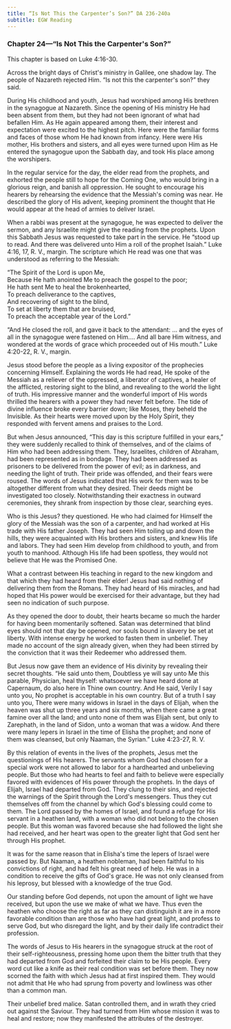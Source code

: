 ```yaml
---
title: “Is Not This the Carpenter’s Son?” DA 236-240a
subtitle: EGW Reading
---
```


### Chapter 24—“Is Not This the Carpenter's Son?”

This chapter is based on Luke 4:16-30.

Across the bright days of Christ's ministry in Galilee, one shadow lay. The people of Nazareth rejected Him. “Is not this the carpenter's son?” they said.

During His childhood and youth, Jesus had worshiped among His brethren in the synagogue at Nazareth. Since the opening of His ministry He had been absent from them, but they had not been ignorant of what had befallen Him. As He again appeared among them, their interest and expectation were excited to the highest pitch. Here were the familiar forms and faces of those whom He had known from infancy. Here were His mother, His brothers and sisters, and all eyes were turned upon Him as He entered the synagogue upon the Sabbath day, and took His place among the worshipers.

In the regular service for the day, the elder read from the prophets, and exhorted the people still to hope for the Coming One, who would bring in a glorious reign, and banish all oppression. He sought to encourage his hearers by rehearsing the evidence that the Messiah's coming was near. He described the glory of His advent, keeping prominent the thought that He would appear at the head of armies to deliver Israel.

When a rabbi was present at the synagogue, he was expected to deliver the sermon, and any Israelite might give the reading from the prophets. Upon this Sabbath Jesus was requested to take part in the service. He “stood up to read. And there was delivered unto Him a roll of the prophet Isaiah.” Luke 4:16, 17, R. V., margin. The scripture which He read was one that was understood as referring to the Messiah:

“The Spirit of the Lord is upon Me,\
Because He hath anointed Me to preach the gospel to the poor;\
He hath sent Me to heal the brokenhearted,\
To preach deliverance to the captives,\
And recovering of sight to the blind,\
To set at liberty them that are bruised,\
To preach the acceptable year of the Lord.”

“And He closed the roll, and gave it back to the attendant: ... and the eyes of all in the synagogue were fastened on Him.... And all bare Him witness, and wondered at the words of grace which proceeded out of His mouth.” Luke 4:20-22, R. V., margin.

Jesus stood before the people as a living expositor of the prophecies concerning Himself. Explaining the words He had read, He spoke of the Messiah as a reliever of the oppressed, a liberator of captives, a healer of the afflicted, restoring sight to the blind, and revealing to the world the light of truth. His impressive manner and the wonderful import of His words thrilled the hearers with a power they had never felt before. The tide of divine influence broke every barrier down; like Moses, they beheld the Invisible. As their hearts were moved upon by the Holy Spirit, they responded with fervent amens and praises to the Lord.

But when Jesus announced, “This day is this scripture fulfilled in your ears,” they were suddenly recalled to think of themselves, and of the claims of Him who had been addressing them. They, Israelites, children of Abraham, had been represented as in bondage. They had been addressed as prisoners to be delivered from the power of evil; as in darkness, and needing the light of truth. Their pride was offended, and their fears were roused. The words of Jesus indicated that His work for them was to be altogether different from what they desired. Their deeds might be investigated too closely. Notwithstanding their exactness in outward ceremonies, they shrank from inspection by those clear, searching eyes.

Who is this Jesus? they questioned. He who had claimed for Himself the glory of the Messiah was the son of a carpenter, and had worked at His trade with His father Joseph. They had seen Him toiling up and down the hills, they were acquainted with His brothers and sisters, and knew His life and labors. They had seen Him develop from childhood to youth, and from youth to manhood. Although His life had been spotless, they would not believe that He was the Promised One.

What a contrast between His teaching in regard to the new kingdom and that which they had heard from their elder! Jesus had said nothing of delivering them from the Romans. They had heard of His miracles, and had hoped that His power would be exercised for their advantage, but they had seen no indication of such purpose.

As they opened the door to doubt, their hearts became so much the harder for having been momentarily softened. Satan was determined that blind eyes should not that day be opened, nor souls bound in slavery be set at liberty. With intense energy he worked to fasten them in unbelief. They made no account of the sign already given, when they had been stirred by the conviction that it was their Redeemer who addressed them.

But Jesus now gave them an evidence of His divinity by revealing their secret thoughts. “He said unto them, Doubtless ye will say unto Me this parable, Physician, heal thyself: whatsoever we have heard done at Capernaum, do also here in Thine own country. And He said, Verily I say unto you, No prophet is acceptable in his own country. But of a truth I say unto you, There were many widows in Israel in the days of Elijah, when the heaven was shut up three years and six months, when there came a great famine over all the land; and unto none of them was Elijah sent, but only to Zarephath, in the land of Sidon, unto a woman that was a widow. And there were many lepers in Israel in the time of Elisha the prophet; and none of them was cleansed, but only Naaman, the Syrian.” Luke 4:23-27, R. V.

By this relation of events in the lives of the prophets, Jesus met the questionings of His hearers. The servants whom God had chosen for a special work were not allowed to labor for a hardhearted and unbelieving people. But those who had hearts to feel and faith to believe were especially favored with evidences of His power through the prophets. In the days of Elijah, Israel had departed from God. They clung to their sins, and rejected the warnings of the Spirit through the Lord's messengers. Thus they cut themselves off from the channel by which God's blessing could come to them. The Lord passed by the homes of Israel, and found a refuge for His servant in a heathen land, with a woman who did not belong to the chosen people. But this woman was favored because she had followed the light she had received, and her heart was open to the greater light that God sent her through His prophet.

It was for the same reason that in Elisha's time the lepers of Israel were passed by. But Naaman, a heathen nobleman, had been faithful to his convictions of right, and had felt his great need of help. He was in a condition to receive the gifts of God's grace. He was not only cleansed from his leprosy, but blessed with a knowledge of the true God.

Our standing before God depends, not upon the amount of light we have received, but upon the use we make of what we have. Thus even the heathen who choose the right as far as they can distinguish it are in a more favorable condition than are those who have had great light, and profess to serve God, but who disregard the light, and by their daily life contradict their profession.

The words of Jesus to His hearers in the synagogue struck at the root of their self-righteousness, pressing home upon them the bitter truth that they had departed from God and forfeited their claim to be His people. Every word cut like a knife as their real condition was set before them. They now scorned the faith with which Jesus had at first inspired them. They would not admit that He who had sprung from poverty and lowliness was other than a common man.

Their unbelief bred malice. Satan controlled them, and in wrath they cried out against the Saviour. They had turned from Him whose mission it was to heal and restore; now they manifested the attributes of the destroyer.